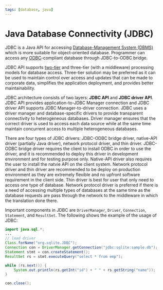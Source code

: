 ```yaml
---
tags: [database, java]
---
```


# Java Database Connectivity (JDBC)

JDBC is a Java API for accessing
[Database-Management System (DBMS)](202302101137.md) which is more suitable for
object-oriented database. Programmer can access any
[ODBC](202401290855.md)-compliant database through JDBC-to-ODBC bridge.

JDBC API supports [two-tier](202304202049.md) and three-tier (with a middleware)
processing models for database access. Three-tier solution may be preferred as
it can be used to maintain control over access and updates that can be made to
corporate data, simplifies the application deployment, and provides better
maintainability.

JDBC architecture consists of two layers: **JDBC API** and **JDBC driver API**.
JDBC API provides application-to-JDBC Manager connection and JDBC driver API
supports JDBC Manager-to-driver connection. JDBC uses a driver manager and
database-specific drivers to provide transparent connectivity to heterogeneous
databases. Driver manager ensures that the correct driver is used to access each
data source while at the same time maintain concurrent access to multiple
heterogeneous databases.

There are four types of JDBC drivers: JDBC-ODBC bridge driver, native-API driver
(partially Java driver), network protocol driver, and thin driver. JDBC-ODBC
bridge driver requires the client to install ODBC in order to use the driver,
and it is recommended to deploy this driver in development environment and for
testing purpose only. Native-API driver also requires the user to install the
natvie API on the client system. Network protocol driver and thin driver are
recommended to be deploy on production environment as they are extremely
flexible and no upfront software requirement in the client side. Thin driver is
best for user that only need to access one type of database. Network protocol
driver is preferred if there is a need of accessing multiple types of databases
at the same time as the database requests are pass through the network to the
middleware in which the translation done there.

Important components in JDBC are `DriverManager`, `Driver`, `Connection`,
`Statement`, and `ResultSet`. The following shows the example of the usage of
JDBC:

```java
import java.sql.*;
...
// load driver
Class.forName("org.sqlite.JDBC");
Connection con = DriverManager.getConnection("jdbc:sqlite:sample.db");
Statement stmt = con.createStatement();
ResultSet rs = stmt.executeQuery("select * from emp");

while (rs.next()) {
    System.out.println(rs.getInt("id") + " " + rs.getString("name"));
}

con.close();
```
